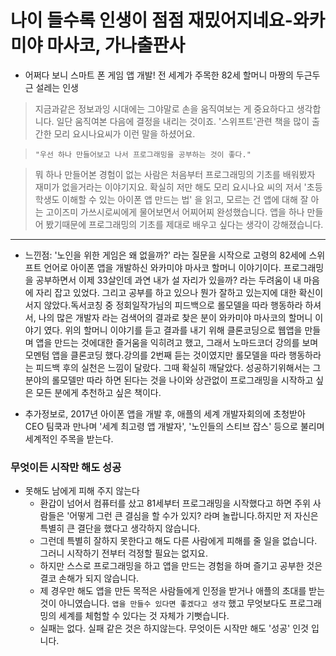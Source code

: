 # 나이 들수록 인생이 점점 재밌어지네요-와카미야 마사코, 가나출판사

* 어쩌다 보니 스마트 폰 게임 앱 개발!  전 세계가 주목한 82세 할머니 마짱의 두근두근 설레는 인생


> 지금과같은 정보과잉 시대에는 그야말로 손을 움직여보는 게 중요하다고 생각합니다. 일단 움직여본 다음에 결정을 내리는 것이죠. '스위프트'관련 책을 많이 출간한 모리 요시나요씨가 이런 말을 하셨어요.

> `"우선 하나 만들어보고 나서 프로그래밍을 공부하는 것이 좋다."`

> 뭐 하나 만들어본 경험이 없는 사람은 처음부터 프로그래밍의 기초를 배워봤자 재미가 없을거라는 이야기지요. 
> 확실히 저만 해도 모리 요시나요 씨의 저서 '초등학생도 이해할 수 있는 아이폰 앱 만드는 법' 을 읽고, 모르는 건 앱에 대해 잘 아는 고이즈미 가쓰시로씨에게 물어보면서 어찌어찌 완성했습니다.
> 앱을 하나 만들어 봤기때문에 프로그래밍의 기초를 제대로 배우고 싶다는 생각이 강해졌습니다. 

------------------------------



* 느낀점:  '노인을 위한 게임은 왜 없을까?' 라는 질문을 시작으로 고령의 82세에 스위프트 언어로 아이폰 앱을 개발하신 와카미야 마사코 할머니 이야기이다. 
프로그래밍을 공부하면서 이제 33살인데 과연 내가 설 자리가 있을까? 라는 두려움이 내 마음에 자리 잡고 있었다. 그리고 공부를 하고 있으나 뭔가 잘하고 있는지에 대한 확신이 서지 않았다.독서코칭 중 정회일작가님의 피드백으로 롤모델을 따라 행동하라 하셔서, 나의 많은 개발자 라는 검색어의 결과로 찾은 분이 와카미야 마사코의 할머니 이야기 였다. 
위의 할머니 이야기를 듣고 결과를 내기 위해 클론코딩으로 웹앱을 만들며 앱을 만드는 것에대한 즐거움을 익히려고 했고, 그래서 노마드코더 강의를 보며 모멘텀 앱을 클론코딩 했다.강의를 2번째 듣는 것이였지만 롤모델을 따라 행동하라는 피드백 후의 실천은 느낌이 달랐다. 그때 확실히 깨달았다. 성공하기위해서는 그 분야의 롤모델만 따라 하면 된다는 것을
나이와 상관없이 프로그래밍을 시작하고 싶은 모든 분에게 추천하고 싶은 책이다.

* 추가정보로, 2017년 아이폰 앱을 개발 후, 애플의 세계 개발자회의에 초청받아 CEO 팀쿡과 만나며 '세계 최고령 앱 개발자', '노인들의 스티브 잡스' 등으로 불리며 세계적인 주목을 받는다. 



### 무엇이든 시작만 해도 성공
* 못해도 남에게 피해 주지 않는다
  * 환갑이 넘어서 컴퓨터를 샀고 81세부터 프로그래밍을 시작했다고 하면 주위 사람들은 '어떻게 그런 큰 결심을 할 수가 있지? 라며 놀랍니다.하지만 저 자신은 특별히 큰 결단을 했다고 생각하지 않습니다.
  * 그런데 특별히 잘하지 못한다고 해도 다른 사람에게 피해를 줄 일을 없습니다. 그러니 시작하기 전부터 걱정할 필요는 없지요. 
  * 하지만 스스로 프로그래밍을 하고 앱을 만드는 경험을 하며 즐기고 공부한 것은 결코 손해가 되지 않습니다. 
  * 제 경우만 해도 앱을 만든 목적은 사람들에게 인정을 받거나 애플의 초대를 받는 것이 아니였습니다. `앱을 만들수 있다면 좋겠다고 생각` 했고 무엇보다도 프로그래밍의 세계를 체험할 수 있다는 것 자체가 기뻣습니다.
  * 실패는 없다. 실패 같은 것은 하지않는다. 무엇이든 시작만 해도 '성공' 인것 입니다.
